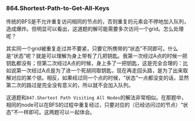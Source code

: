 ### 864.Shortest-Path-to-Get-All-Keys

传统的BFS是不允许重复访问相同的节点的，否则重复的元素会不停地加入队列，造成爆炸。但明显可以看出，这道题的解可能需要多次访问一个grid。怎么处理呢？

其实同一个grid被重复走过并不要紧，只要它所携带的“状态”不同即可。什么是“状态”呢？就是可以理解为身上带有了几把钥匙。我第一次经过A点的时候一把钥匙都没有；但第二次经过A点的时候，身上多了一把钥匙，这是完全合理的：比如说第一次经过A点是为了进一个死胡同取钥匙，现在再走回头路，是为了出来取解对应的某个锁。相反，如果经过同一个点的时候，“状态”一点都没变的话，显然第二次的路过是完全没有意义的，所以就不会加入队列。

这道题和```847.Shortest Path Visiting All Nodes```的解法非常相似。在那题中，相同的node可以在BFS的过程中重复经过，只要对应的（已经访问过的节点）“状态”不一样即可。这两题可以一起体会。
